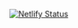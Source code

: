 [![Netlify Status](https://api.netlify.com/api/v1/badges/95f5ac53-5eac-4e90-8f90-9220475b330f/deploy-status)](https://app.netlify.com/sites/stylus-nuxt-website/deploys)
